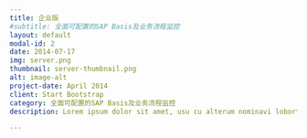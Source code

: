 ```yaml
---
title: 企业版
#subtitle: 全面可配置的SAP Basis及业务流程监控
layout: default
modal-id: 2
date: 2014-07-17
img: server.png
thumbnail: server-thumbnail.png
alt: image-alt
project-date: April 2014
client: Start Bootstrap
category: 全面可配置的SAP Basis及业务流程监控
description: Lorem ipsum dolor sit amet, usu cu alterum nominavi lobortis. At duo novum diceret. Tantas apeirian vix et, usu sanctus postulant inciderint ut, populo diceret necessitatibus in vim. Cu eum dicam feugiat noluisse.

---
```

